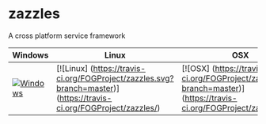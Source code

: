# zazzles
A cross platform service framework

Windows      | Linux       | OSX
-------------|-------------|-------------
[![Windows](https://ci.appveyor.com/api/projects/status/jmwdkn7qglks058t?svg=true)](https://ci.appveyor.com/project/jbob182/zazzles) | [![Linux] (https://travis-ci.org/FOGProject/zazzles.svg?branch=master)] (https://travis-ci.org/FOGProject/zazzles/) | [![OSX] (https://travis-ci.org/FOGProject/zazzles.svg?branch=master)] (https://travis-ci.org/FOGProject/zazzles/)
